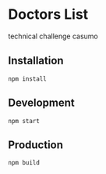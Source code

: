 # Doctors List
technical challenge casumo

## Installation

```
npm install
```

## Development

```
npm start
```
## Production

```
npm build
```